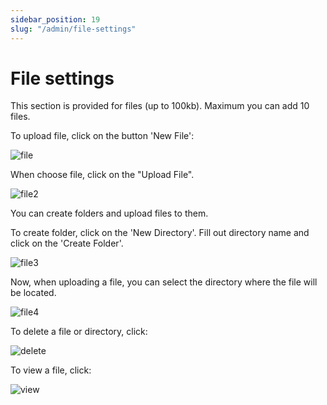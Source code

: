 ```yaml
---
sidebar_position: 19
slug: "/admin/file-settings"
---
```


# File settings

This section is provided for files (up to 100kb). Maximum you can add 10 files.

To upload file, click on the button 'New File':

![file](/img/file.png)

When choose file, click on the "Upload File".

![file2](/img/file2.png)

You can create folders and upload files to them.

To create folder, click on the 'New Directory'. Fill out directory name and click on the 'Create Folder'.

![file3](/img/file3.png)

Now, when uploading a file, you can select the directory where the file will be located.

![file4](/img/file4.png)

To delete a file or directory, click:

![delete](/img/delete.png)

To view a file, click:

![view](/img/view.png)
